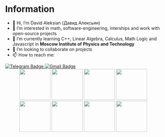 <h1>
  Information
</h1>

- 👋 Hi, I’m David Aleksian (Давид Алексьян)
- 👀 I’m interested in math, software-engineering, interships and work with open-source projects
- 🌱 I’m currently learning C++, Linear Algebra, Calculus, Math Logic and Javascript in <b>Moscow Institute of Physics and Technology</b>
- 💞️ I’m looking to collaborate on projects
- 📫 How to reach me:
<div id="badges">
  <a href="https://t.me/DDDDRRRROOOOIIIIDDDD">
    <img src="https://img.shields.io/badge/Telegram-blue?style=for-the-badge&logo=telegram&logoColor=white" alt="Telegram Badge"/>
  </a>
  <a href="david.aleksian@gmail.com">
    <img src="https://img.shields.io/badge/Gmail-red?style=for-the-badge&logo=Gmail&color=white" alt="Gmail Badge"/>
  </a>
</div>
<div id="header" align="center">
  <img src="https://media.giphy.com/media/v1.Y2lkPTc5MGI3NjExdzg5MHRqd2N2amlyYXh2bzhmaXduOTZ2aWJ2YnRlMWl6dHRwdDRiYiZlcD12MV9pbnRlcm5hbF9naWZfYnlfaWQmY3Q9Zw/2uxxXyTRFgIJaOZJTb/giphy.gif" width="100"/>
    <img src="https://media.giphy.com/media/v1.Y2lkPTc5MGI3NjExdzg5MHRqd2N2amlyYXh2bzhmaXduOTZ2aWJ2YnRlMWl6dHRwdDRiYiZlcD12MV9pbnRlcm5hbF9naWZfYnlfaWQmY3Q9Zw/2uxxXyTRFgIJaOZJTb/giphy.gif" width="100"/>
    <img src="https://media.giphy.com/media/v1.Y2lkPTc5MGI3NjExdzg5MHRqd2N2amlyYXh2bzhmaXduOTZ2aWJ2YnRlMWl6dHRwdDRiYiZlcD12MV9pbnRlcm5hbF9naWZfYnlfaWQmY3Q9Zw/2uxxXyTRFgIJaOZJTb/giphy.gif" width="100"/>
    <img src="https://media.giphy.com/media/v1.Y2lkPTc5MGI3NjExdzg5MHRqd2N2amlyYXh2bzhmaXduOTZ2aWJ2YnRlMWl6dHRwdDRiYiZlcD12MV9pbnRlcm5hbF9naWZfYnlfaWQmY3Q9Zw/2uxxXyTRFgIJaOZJTb/giphy.gif" width="100"/>
  <img src="https://media.giphy.com/media/v1.Y2lkPTc5MGI3NjExdzg5MHRqd2N2amlyYXh2bzhmaXduOTZ2aWJ2YnRlMWl6dHRwdDRiYiZlcD12MV9pbnRlcm5hbF9naWZfYnlfaWQmY3Q9Zw/2uxxXyTRFgIJaOZJTb/giphy.gif" width="100"/>
  <img src="https://media.giphy.com/media/v1.Y2lkPTc5MGI3NjExdzg5MHRqd2N2amlyYXh2bzhmaXduOTZ2aWJ2YnRlMWl6dHRwdDRiYiZlcD12MV9pbnRlcm5hbF9naWZfYnlfaWQmY3Q9Zw/2uxxXyTRFgIJaOZJTb/giphy.gif" width="100"/>
  <img src="https://media.giphy.com/media/v1.Y2lkPTc5MGI3NjExdzg5MHRqd2N2amlyYXh2bzhmaXduOTZ2aWJ2YnRlMWl6dHRwdDRiYiZlcD12MV9pbnRlcm5hbF9naWZfYnlfaWQmY3Q9Zw/2uxxXyTRFgIJaOZJTb/giphy.gif" width="100"/>
  <img src="https://media.giphy.com/media/v1.Y2lkPTc5MGI3NjExdzg5MHRqd2N2amlyYXh2bzhmaXduOTZ2aWJ2YnRlMWl6dHRwdDRiYiZlcD12MV9pbnRlcm5hbF9naWZfYnlfaWQmY3Q9Zw/2uxxXyTRFgIJaOZJTb/giphy.gif" width="100"/>
</div>

